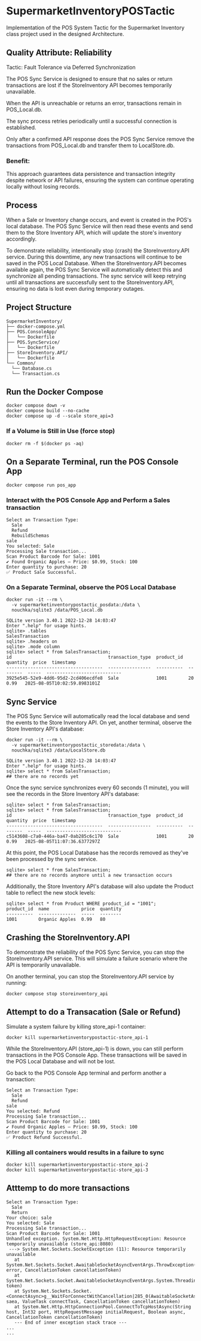 # SupermarketInventoryPOSTactic
Implementation of the POS System Tactic for the Supermarket Inventory class project used in the designed Architecture. 

## Quality Attribute: Reliability
Tactic: Fault Tolerance via Deferred Synchronization

The POS Sync Service is designed to ensure that no sales or return transactions are lost if the StoreInventory API becomes temporarily unavailable.

When the API is unreachable or returns an error, transactions remain in POS_Local.db.

The sync process retries periodically until a successful connection is established.

Only after a confirmed API response does the POS Sync Service remove the transactions from POS_Local.db and transfer them to LocalStore.db.

### Benefit:
This approach guarantees data persistence and transaction integrity despite network or API failures, ensuring the system can continue operating locally without losing records.

## Process
When a Sale or Inventory change occurs, and event is created in the POS's local database. The POS Sync Service will then read these events and send them to the Store Inventory API, which will update the store's inventory accordingly. 

To demonstrate reliability, intentionally stop (crash) the StoreInventory.API service. During this downtime, any new transactions will continue to be saved in the POS Local Database. When the StoreInventory.API becomes available again, the POS Sync Service will automatically detect this and synchronize all pending transactions. The sync service will keep retrying until all transactions are successfully sent to the StoreInventory.API, ensuring no data is lost even during temporary outages.

## Project Structure

```
SupermarketInventory/
├── docker-compose.yml
├── POS.ConsoleApp/
│   └── Dockerfile
├── POS.SyncService/
│   └── Dockerfile
├── StoreInventory.API/
│   └── Dockerfile
└── Common/
  └── Database.cs
  └── Transaction.cs
```

## Run the Docker Compose
```
docker compose down -v
docker compose build --no-cache
docker compose up -d --scale store_api=3
```

### If a Volume is Still in Use (force stop)
```
docker rm -f $(docker ps -aq)
```

## On a Separate Terminal, run the POS Console App
```
docker compose run pos_app
```

### Interact with the POS Console App and Perform a Sales transaction
```
Select an Transaction Type:
  Sale
  Refund
  RebuildSchemas
sale
You selected: Sale
Processing Sale transaction...
Scan Product Barcode for Sale: 1001
✔️ Found Organic Apples — Price: $0.99, Stock: 100
Enter quantity to purchase: 20
✅ Product Sale Successful.
```

### On a Separate Terminal, observe the POS Local Database
```
docker run -it --rm \
  -v supermarketinventorypostactic_posdata:/data \
  nouchka/sqlite3 /data/POS_Local.db

SQLite version 3.40.1 2022-12-28 14:03:47
Enter ".help" for usage hints.
sqlite> .tables
SalesTransaction
sqlite> .headers on
sqlite> .mode column
sqlite> select * from SalesTransaction;
id                                    transaction_type  product_id  quantity  price  timestamp                   
------------------------------------  ----------------  ----------  --------  -----  ----------------------------
3925e545-52e9-4dd6-95d2-2cd406ecdfe8  Sale              1001        20        0.99   2025-08-05T10:02:59.8983101Z
```

## Sync Service
The POS Sync Service will automatically read the local database and send the events to the Store Inventory API.
On yet, another terminal, observe the Store Inventory API's database:
```
docker run -it --rm \
  -v supermarketinventorypostactic_storedata:/data \
  nouchka/sqlite3 /data/LocalStore.db

SQLite version 3.40.1 2022-12-28 14:03:47
Enter ".help" for usage hints.
sqlite> select * from SalesTransaction;
## there are no records yet
```

Once the sync service synchronizes every 60 seconds (1 minute), you will see the records in the Store Inventory API's database:
```
sqlite> select * from SalesTransaction;
sqlite> select * from SalesTransaction;
id                                    transaction_type  product_id  quantity  price  timestamp                   
------------------------------------  ----------------  ----------  --------  -----  ----------------------------
c5143608-c7a0-446a-ba47-0ab285c6c170  Sale              1001        20        0.99   2025-08-05T11:07:36.6377297Z
```
At this point, the POS Local Database has the records removed as they've been processed by the sync service.
```
sqlite> select * from SalesTransaction;
## there are no records anymore until a new transaction occurs
```

Additionally, the Store Inventory API's database will also update the Product table to reflect the new stock levels:
```
sqlite> select * from Product WHERE product_id = "1001";
product_id  name            price  quantity
----------  --------------  -----  --------
1001        Organic Apples  0.99   80 
```

## Crashing the StoreInventory.API
To demonstrate the reliability of the POS Sync Service, you can stop the StoreInventory.API service. This will simulate a failure scenario where the API is temporarily unavailable.

On another terminal, you can stop the StoreInventory.API service by running:
```
docker compose stop storeinventory_api
``` 

## Attempt to do a Transacation (Sale or Refund)
Simulate a system failure by killing store_api-1 container:
```
docker kill supermarketinventorypostactic-store_api-1
```

While the StoreInventory.API (store_api-1) is down, you can still perform transactions in the POS Console App.
These transactions will be saved in the POS Local Database and will not be lost.

Go back to the POS Console App terminal and perform another a transaction:
```
Select an Transaction Type:
  Sale
  Refund
sale
You selected: Refund
Processing Sale transaction...
Scan Product Barcode for Sale: 1001
✔️ Found Organic Apples — Price: $0.99, Stock: 100
Enter quantity to purchase: 20
✅ Product Refund Successful.
```

### Killing all containers would results in a failure to sync
```
docker kill supermarketinventorypostactic-store_api-2
docker kill supermarketinventorypostactic-store_api-3
```

## Atttemp to do more transactions
```
Select an Transaction Type:
  Sale
  Return
Your choice: sale
You selected: Sale
Processing Sale transaction...
Scan Product Barcode for Sale: 1001
Unhandled exception. System.Net.Http.HttpRequestException: Resource temporarily unavailable (store_api:8080)
 ---> System.Net.Sockets.SocketException (11): Resource temporarily unavailable
   at System.Net.Sockets.Socket.AwaitableSocketAsyncEventArgs.ThrowException(SocketError error, CancellationToken cancellationToken)
   at System.Net.Sockets.Socket.AwaitableSocketAsyncEventArgs.System.Threading.Tasks.Sources.IValueTaskSource.GetResult(Int16 token)
   at System.Net.Sockets.Socket.<ConnectAsync>g__WaitForConnectWithCancellation|285_0(AwaitableSocketAsyncEventArgs saea, ValueTask connectTask, CancellationToken cancellationToken)
   at System.Net.Http.HttpConnectionPool.ConnectToTcpHostAsync(String host, Int32 port, HttpRequestMessage initialRequest, Boolean async, CancellationToken cancellationToken)
   --- End of inner exception stack trace ---
...
...
```